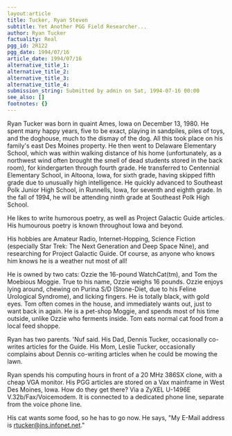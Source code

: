 ```yaml
---
layout:article
title: Tucker, Ryan Steven
subtitle: Yet Another PGG Field Researcher...
author: Ryan Tucker
factuality: Real
pgg_id: 2R122
pgg_date: 1994/07/16
article_date: 1994/07/16
alternative_title_1: 
alternative_title_2: 
alternative_title_3: 
alternative_title_4: 
submission_string: Submitted by admin on Sat, 1994-07-16 00:00
see_also: []
footnotes: {}
---
```

<div>
<p>Ryan Tucker was born in quaint Ames, Iowa on December 13, 1980. He spent many happy years, five to be exact, playing in sandpiles, piles of toys, and the doghouse, much to the dismay of the dog. All this took place on his family's east Des Moines property. He then went to Delaware Elementary School, which was within walking distance of his home (unfortunately, as a northwest wind often brought the smell of dead students stored in the back room), for kindergarten through fourth grade. He transferred to Centennial Elementary School, in Altoona, Iowa, for sixth grade, having skipped fifth grade due to unusually high intelligence. He quickly advanced to Southeast Polk Junior High School, in Runnells, Iowa, for seventh and eighth grade. In the fall of 1994, he will be attending ninth grade at Southeast Polk High School.</p>
<p>He likes to write humorous poetry, as well as Project Galactic Guide articles. His humourous poetry is known throughout Iowa and beyond.</p>
<p>His hobbies are Amateur Radio, Internet-Hopping, Science Fiction (especially Star Trek: The Next Generation and Deep Space Nine), and researching for Project Galactic Guide. Of course, as anyone who knows him knows he is a weather nut most of all!</p>
<p>He is owned by two cats: Ozzie the 16-pound WatchCat(tm), and Tom the Moebious Moggie. True to his name, Ozzie weighs 16 pounds. Ozzie enjoys lying around, chewing on Purina S/D (Stone-Diet, due to his Feline Urological Syndrome), and licking fingers. He is totally black, with gold eyes. Tom often comes in the house, and immediately wants out, just to want back in again. He is a pet-shop Moggie, and spends most of his time outside, unlike Ozzie who ferments inside. Tom eats normal cat food from a local feed shoppe.</p>
<p>Ryan has two parents. 'Nuf said. His Dad, Dennis Tucker, occasionally co-writes articles for the Guide. His Mom, Leslie Tucker, occasionally complains about Dennis co-writing articles when he could be mowing the lawn.</p>
<p>Ryan spends his computing hours in front of a 20 MHz 386SX clone, with a cheap VGA monitor. His PGG articles are stored on a Vax mainframe in West Des Moines, Iowa. How do they get there? Via a ZyXEL U-1496E V.32b/Fax/Voicemodem. It is connected to a dedicated phone line, separate from the voice phone line.</p>
<p>His cat wants some food, so he has to go now. He says, "My E-Mail address is <a href="https://web.archive.org/web/20130205230642/mailto:rtucker@ins.infonet.net">rtucker@ins.infonet.net</a>." <!--Amazon_CLS_IM_END--></p>
</div>


